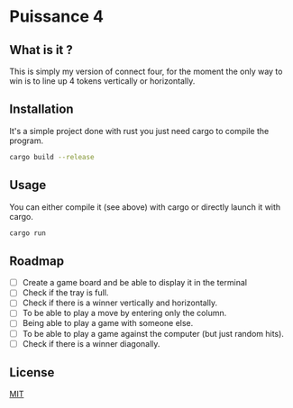 # Puissance 4
## What is it ?
This is simply my version of connect four, for the moment the only way to win is to line up 4 tokens vertically or horizontally.
## Installation
It's a simple project done with rust you just need cargo to compile the program.
```bash
cargo build --release
```
## Usage
You can either compile it (see above) with cargo or directly launch it with cargo.
```bash
cargo run
```
## Roadmap
*[ ] Create a game board and be able to display it in the terminal
*[ ] Check if the tray is full.
*[ ] Check if there is a winner vertically and horizontally.
*[ ] To be able to play a move by entering only the column.
*[ ] Being able to play a game with someone else.
*[ ] To be able to play a game against the computer (but just random hits).
*[ ] Check if there is a winner diagonally.
## License
[MIT](https://choosealicense.com/licenses/mit/)
